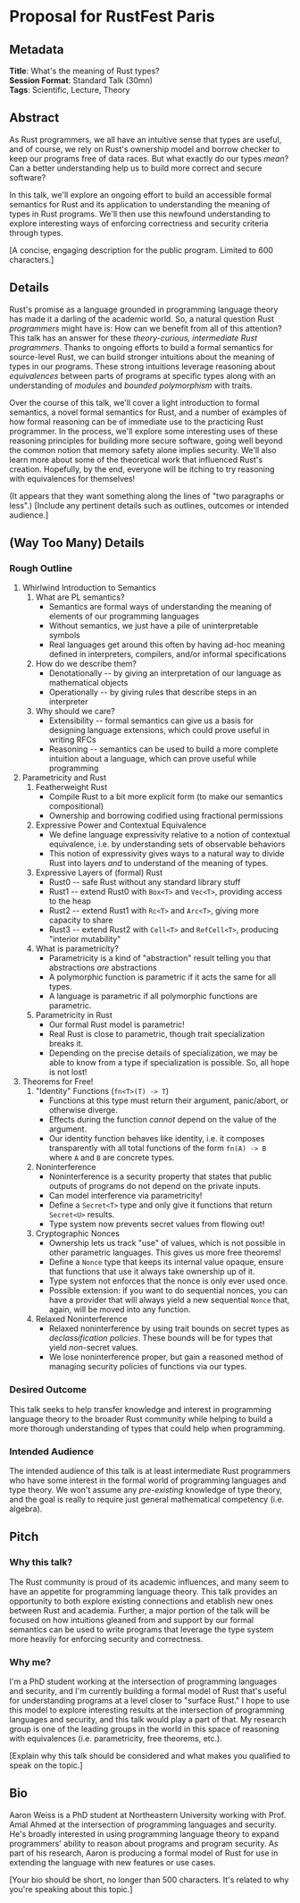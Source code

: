 # Proposal for RustFest Paris

## Metadata

__Title__: What's the meaning of Rust types?  
__Session Format__: Standard Talk (30mn)  
__Tags__: Scientific, Lecture, Theory  

## Abstract

As Rust programmers, we all have an intuitive sense that types are useful, and of course, we rely on
Rust's ownership model and borrow checker to keep our programs free of data races. But what exactly
do our types _mean_? Can a better understanding help us to build more correct and secure software?

In this talk, we'll explore an ongoing effort to build an accessible formal semantics for Rust and
its application to understanding the meaning of types in Rust programs. We'll then use this newfound
understanding to explore interesting ways of enforcing correctness and security criteria through
types.

[A concise, engaging description for the public program. Limited to 600 characters.]

## Details

Rust's promise as a language grounded in programming language theory has made it a darling of the
academic world. So, a natural question Rust _programmers_ might have is: How can we benefit from
all of this attention? This talk has an answer for these _theory-curious, intermediate Rust
programmers_. Thanks to ongoing efforts to build a formal semantics for source-level Rust, we can
build stronger intuitions about the meaning of types in our programs. These strong intuitions
leverage reasoning about _equivalences_ between parts of programs at specific types along with an
understanding of _modules_ and _bounded polymorphism_ with traits.

Over the course of this talk, we'll cover a light introduction to formal semantics, a novel formal
semantics for Rust, and a number of examples of how formal reasoning can be of immediate use to the
practicing Rust programmer. In the process, we'll explore some interesting uses of these reasoning
principles for building more secure software, going well beyond the common notion that memory safety
alone implies security. We'll also learn more about some of the theoretical work that influenced
Rust's creation. Hopefully, by the end, everyone will be itching to try reasoning with equivalences
for themselves!

(It appears that they want something along the lines of "two paragraphs or less".)
[Include any pertinent details such as outlines, outcomes or intended audience.]

## (Way Too Many) Details

### Rough Outline

1. Whirlwind Introduction to Semantics
    1. What are PL semantics?
        - Semantics are formal ways of understanding the meaning of elements of our programming
          languages
        - Without semantics, we just have a pile of uninterpretable symbols
        - Real languages get around this often by having ad-hoc meaning defined in interpreters,
          compilers, and/or informal specifications
    2. How do we describe them?
        - Denotationally -- by giving an interpretation of our language as mathematical objects
        - Operationally -- by giving rules that describe steps in an interpreter
    3. Why should we care?
        - Extensibility -- formal semantics can give us a basis for designing language extensions,
          which could prove useful in writing RFCs
        - Reasoning -- semantics can be used to build a more complete intuition about a language,
          which can prove useful while programming
2. Parametricity and Rust
    1. Featherweight Rust
        - Compile Rust to a bit more explicit form (to make our semantics compositional)
        - Ownership and borrowing codified using fractional permissions
    2. Expressive Power and Contextual Equivalence
        - We define language expressivity relative to a notion of contextual equivalence, i.e. by
          understanding sets of observable behaviors
        - This notion of expressivity gives ways to a natural way to divide Rust into layers _and_
          to understand of the meaning of types.
    3. Expressive Layers of (formal) Rust
        - Rust0 -- safe Rust without any standard library stuff
        - Rust1 -- extend Rust0 with `Box<T>` and `Vec<T>`, providing access to the heap
        - Rust2 -- extend Rust1 with `Rc<T>` and `Arc<T>`, giving more capacity to share
        - Rust3 -- extend Rust2 with `Cell<T>` and `RefCell<T>`, producing "interior mutability"
    4. What is parametricity?
        - Parametricity is a kind of "abstraction" result telling you that abstractions _are_
          abstractions
        - A polymorphic function is parametric if it acts the same for all types.
        - A language is parametric if all polymorphic functions are parametric.
    5. Parametricity in Rust
        - Our formal Rust model is parametric!
        - Real Rust is close to parametric, though trait specialization breaks it.
        - Depending on the precise details of specialization, we may be able to know from a type if
          specialization is possible. So, all hope is not lost!
3. Theorems for Free!
    1. "Identity" Functions (`fn<T>(T) -> T`)
        - Functions at this type must return their argument, panic/abort, or otherwise diverge.
        - Effects during the function _cannot_ depend on the value of the argument.
        - Our identity function behaves like identity, i.e. it composes transparently with all total
          functions of the form `fn(A) -> B` where `A` and `B` are concrete types.
    2. Noninterference
        - Noninterference is a security property that states that public outputs of programs do not
          depend on the private inputs.
        - Can model interference via parametricity!
        - Define a `Secret<T>` type and only give it functions that return `Secret<U>` results.
        - Type system now prevents secret values from flowing out!
    3. Cryptographic Nonces
        - Ownership lets us track "use" of values, which is not possible in other parametric
          languages. This gives us more free theorems!
        - Define a `Nonce` type that keeps its internal value opaque, ensure that functions that use
          it always take ownership up of it.
        - Type system not enforces that the nonce is only ever used once.
        - Possible extension: if you want to do sequential nonces, you can have a provider that will
          always yield a new sequential `Nonce` that, again, will be moved into any function.
    4. Relaxed Noninterference
        - Relaxed noninterference by using trait bounds on secret types as _declassification
          policies_. These bounds will be for types that yield _non_-secret values.
        - We lose noninterference proper, but gain a reasoned method of managing security policies
          of functions via our types.

### Desired Outcome

This talk seeks to help transfer knowledge and interest in programming language theory to the
broader Rust community while helping to build a more thorough understanding of types that could help
when programming.

### Intended Audience

The intended audience of this talk is at least intermediate Rust programmers who have some interest
in the formal world of programming languages and type theory. We won't assume any _pre-existing_
knowledge of type theory, and the goal is really to require just general mathematical competency
(i.e. algebra).

## Pitch

### Why this talk?

The Rust community is proud of its academic influences, and many seem to have an appetite for
programming language theory. This talk provides an opportunity to both explore existing connections
and etablish new ones between Rust and academia. Further, a major portion of the talk will be
focused on how intuitions gleaned from and support by our formal semantics can be used to write
programs that leverage the type system more heavily for enforcing security and correctness.

### Why me?

I'm a PhD student working at the intersection of programming languages and security, and I'm
currently building a formal model of Rust that's useful for understanding programs at a level
closer to "surface Rust." I hope to use this model to explore interesting results at the
intersection of programming languages and security, and this talk would play a part of that. My
research group is one of the leading groups in the world in this space of reasoning with
equivalences (i.e. parametricity, free theorems, etc.).

[Explain why this talk should be considered and what makes you qualified to speak on the topic.]

## Bio

Aaron Weiss is a PhD student at Northeastern University working with Prof. Amal Ahmed at the
intersection of programming languages and security. He's broadly interested in using programming
language theory to expand programmers' ability to reason about programs and program security. As
part of his research, Aaron is producing a formal model of Rust for use in extending the language
with new features or use cases.

[Your bio should be short, no longer than 500 characters. It's related to why you're speaking about
this topic.]
